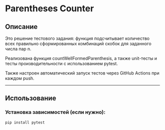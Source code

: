# Parentheses Counter

## Описание

Это решение тестового задания: функция подсчитывает количество всех правильно сформированных комбинаций скобок для заданного числа пар n.

Реализована функция countWellFormedParenthesis, а также unit-тесты и тесты производительности с использованием pytest.

Также настроен автоматический запуск тестов через GitHub Actions при каждом push.

---

## Использование

### Установка зависимостей (если нужно):

```bash
pip install pytest